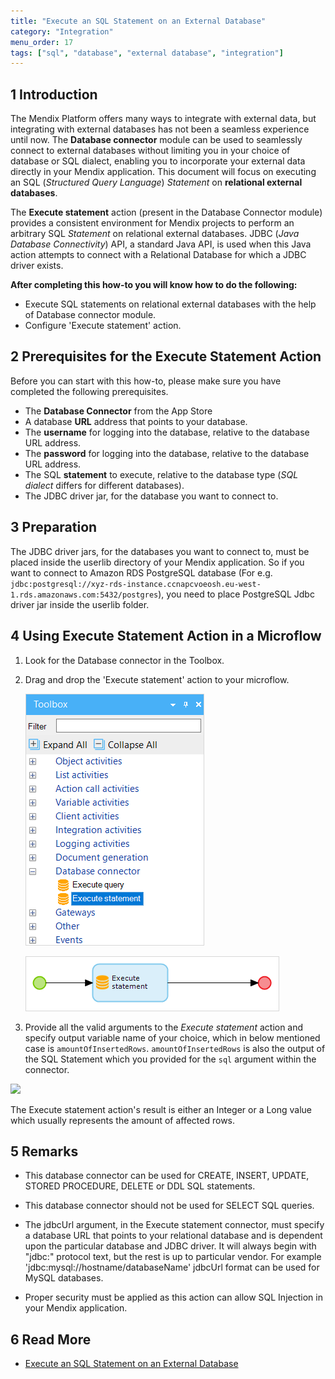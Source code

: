 ```yaml
---
title: "Execute an SQL Statement on an External Database"
category: "Integration"
menu_order: 17
tags: ["sql", "database", "external database", "integration"]
---
```


## 1 Introduction

The Mendix Platform offers many ways to integrate with external data, but integrating with external databases has not been a seamless experience until now. The **Database connector** module can be used to seamlessly connect to external databases without limiting you in your choice of database or SQL dialect, enabling you to incorporate your external data directly in your Mendix application.
This document will focus on executing an SQL (_Structured Query Language_) _Statement_ on **relational external databases**.

The **Execute statement** action (present in the Database Connector module) provides a consistent environment for Mendix projects to perform an arbitrary SQL _Statement_ on relational external databases.
JDBC (_Java Database Connectivity_) API, a standard Java API, is used when this Java action attempts to connect with a Relational Database for which a JDBC driver exists.

**After completing this how-to you will know how to do the following:**

* Execute SQL statements on relational external databases with the help of Database connector module.
* Configure 'Execute statement' action.

## 2 Prerequisites for the Execute Statement Action

Before you can start with this how-to, please make sure you have completed the following prerequisites.

*   The **Database Connector** from the App Store
*   A database **URL** address that points to your database.
*   The **username** for logging into the database, relative to the database URL address.
*   The **password** for logging into the database, relative to the database URL address.
*   The SQL **statement** to execute, relative to the database type (_SQL dialect_ differs for different databases).
*   The JDBC driver jar, for the database you want to connect to.

## 3 Preparation

The JDBC driver jars, for the databases you want to connect to, must be placed inside the userlib directory of your Mendix application. So if you want to connect to Amazon RDS PostgreSQL database (For e.g. `jdbc:postgresql://xyz-rds-instance.ccnapcvoeosh.eu-west-1.rds.amazonaws.com:5432/postgres`), you need to place PostgreSQL Jdbc driver jar inside the userlib folder.

## 4 Using Execute Statement Action in a Microflow

1. Look for the Database connector in the Toolbox.
2. Drag and drop the 'Execute statement' action to your microflow.

    ![](attachments/19203493/19399122.png)

    ![](attachments/19203493/19399123.png)

3. Provide all the valid arguments to the _Execute statement_ action and specify output variable name of your choice, which in below mentioned case is `amountOfInsertedRows`.
    `amountOfInsertedRows` is also the output of the SQL Statement which you provided for the `sql` argument within the connector.

![](attachments/19203493/19399146.png)

The Execute statement action's result is either an Integer or a Long value which usually represents the amount of affected rows.

## 5 Remarks

*   This database connector can be used for CREATE, INSERT, UPDATE, STORED PROCEDURE, DELETE or DDL SQL statements.
*   This database connector should not be used for SELECT SQL queries.
*   The jdbcUrl argument, in the Execute statement connector, must specify a database URL that points to your relational database and is dependent upon the particular database and JDBC driver. It will always begin with "jdbc:" protocol text, but the rest is up to particular vendor.
    For example 'jdbc:<a rel="nofollow">mysql://hostname/databaseName'</a> jdbcUrl format can be used for MySQL databases.

*   Proper security must be applied as this action can allow SQL Injection in your Mendix application.

## 6 Read More

*   [Execute an SQL Statement on an External Database](execute-an-sql-statement-on-an-external-database)
